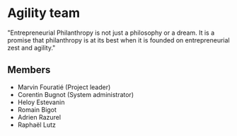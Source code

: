 # Agility team

"Entrepreneurial Philanthropy is not just a philosophy or a dream. It is a promise that philanthropy is at its best when it is founded on entrepreneurial zest and agility."

## Members

 - Marvin Fouratié (Project leader)
 - Corentin Bugnot  (System administrator)
 - Heloy Estevanin
 - Romain Bigot
 - Adrien Razurel
 - Raphaël Lutz
